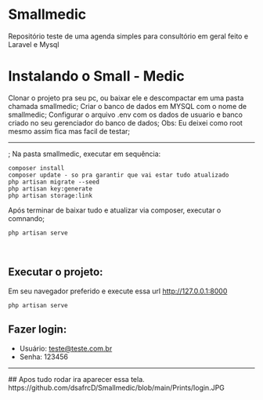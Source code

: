 # Smallmedic
Repositório teste de uma agenda simples para consultório em geral feito e Laravel e Mysql

# Instalando o Small - Medic 
Clonar o projeto pra seu pc, ou baixar ele e descompactar em uma pasta chamada smallmedic;
Criar o banco de dados em MYSQL com o nome de smallmedic;
Configurar o arquivo .env com os dados de usuario e banco criado no seu gerenciador do banco de dados;
Obs: Eu deixei como root mesmo assim fica mas facil de testar;
<hr>;
Na pasta smallmedic, executar em sequência: 

``` 
composer install
composer update - so pra garantir que vai estar tudo atualizado
php artisan migrate --seed 
php artisan key:generate
php artisan storage:link

```
Após terminar de baixar tudo e atualizar via composer, executar o comnando;
```
php artisan serve
```
<br>

## Executar o projeto:

Em seu navegador preferido e execute essa url http://127.0.0.1:8000

```
php artisan serve
```
## Fazer login: 
- Usuário: teste@teste.com.br
- Senha: 123456 

<hr>
## Apos tudo rodar ira aparecer essa tela.
https://github.com/dsafrcD/Smallmedic/blob/main/Prints/login.JPG
